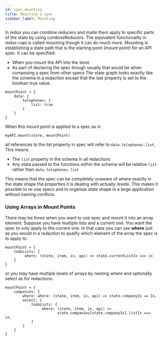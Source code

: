 ```yaml
---
id: spec_mounting
title: Mounting a spec
sidebar_label: Mounting
---
```

In redux you can combine reducers and made them apply to specific parts of the state by using combineReducers.  The equivalent functionality in redux-capi is called mounting though it can do much more.  Mounting is establishing a state path that is the starting point (mount point) for an API spec.  It can be specified:
* When you mount the API into the store
* As part of declaring the spec though usually that would be when composing a spec from other specs
The state graph looks exactly like the schema in a redaction except that the last property is set to the boolean true value.
```
mountPoint = {
    data: {
        telephones: {
            list: true
        }
    }
}
```
When this mount point is applied to a spec as in
```
myAPI.mount(store, mountPoint)
```
all references to the list property in spec will refer to ```data.telephones.list```.  This means:
* The ```list``` property in the schema in all redactions
* Any state passed to the functions within the schema will be relative ```list``` rather than ```data.telephones.list```

This means that the spec can be completely unaware of where exactly in the state shape the properties it is dealing with actually reside.  This makes it possible to re-use specs and to organize state shape in a large application without naming conflicts.
### Using Arrays in Mount Points
There may be times when you want to use spec and mount it into an array element.  Suppose you have multiple lists and a current one.  You want the spec to only apply to the current one.  In that case you can use  **where** just as you would in a redaction to qualify which element of the array the spec is to apply to.
```
mountPoint = {
    todoLists: {
         where: (state, item, ix, api) => state.currentListIx === ix
    }
}
```
or you may have multiple levels of arrays by nesting where and optionally select as for redactions:
```
mountPoint = {
    companies: {
        where: where: (state, item, ix, api) => state.companyIx == Ix,
        select: {
            todoLists: {
                 where: (state, item, ix, api) => 
                        state.companies[state.companyIx].listIx === ix,
            }
        }
    }
}
```
